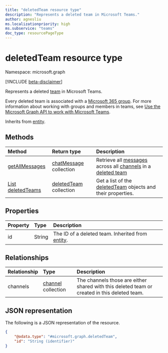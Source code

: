 ```yaml
---
title: "deletedTeam resource type"
description: "Represents a deleted team in Microsoft Teams."
author: agnesliu
ms.localizationpriority: high
ms.subservice: "teams"
doc_type: resourcePageType
---
```


# deletedTeam resource type

Namespace: microsoft.graph

[!INCLUDE [beta-disclaimer](../../includes/beta-disclaimer.md)]

Represents a deleted [team](../resources/team.md) in Microsoft Teams.

Every deleted team is associated with a [Microsoft 365 group](../resources/group.md). For more information about working with groups and members in teams, see [Use the Microsoft Graph API to work with Microsoft Teams](teams-api-overview.md).

Inherits from [entity](../resources/entity.md).

## Methods
|Method|Return type|Description|
|:---|:---|:---|
|[getAllMessages](../api/deletedteam-getallmessages.md)|[chatMessage](../resources/chatmessage.md) collection|Retrieve all [messages](../resources/chatmessage.md) across all [channels](../resources/channel.md) in a [deleted team](../resources/deletedteam.md)|
|[List deletedTeams](../api/teamwork-list-deletedteams.md)|[deletedTeam](../resources/deletedteam.md) collection|Get a list of the [deletedTeam](../resources/deletedteam.md) objects and their properties.|

## Properties
|Property|Type|Description|
|:---|:---|:---|
|id|String|The ID of a deleted team. Inherited from [entity](../resources/entity.md).|

## Relationships
|Relationship|Type|Description|
|:---|:---|:---|
|channels|[channel](../resources/channel.md) collection|The channels those are either shared with this deleted team or created in this deleted team.|

## JSON representation
The following is a JSON representation of the resource.
<!-- {
  "blockType": "resource",
  "keyProperty": "id",
  "@odata.type": "microsoft.graph.deletedTeam",
  "baseType": "microsoft.graph.entity",
  "openType": false
}
-->
``` json
{
    "@odata.type": "#microsoft.graph.deletedTeam",
    "id": "String (identifier)"
}
```


